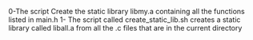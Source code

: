 0-The script Create the static library libmy.a containing all the functions listed in main.h
1- The script called create_static_lib.sh creates a static library called liball.a from all the .c files that are in the current directory

